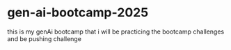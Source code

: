 # gen-ai-bootcamp-2025
this is my genAi bootcamp that i will be practicing the bootcamp challenges and be pushing challenge

